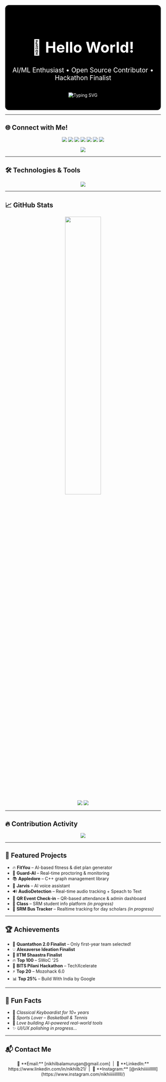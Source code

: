 <div align="center" style="background-color:#000; color:#fff; padding:40px 20px; border-radius:12px;">

  <h1 style="font-size:3rem;">👋 Hello World!</h1>
  <h2 style="margin-top:10px; font-weight:400;">AI/ML Enthusiast • Open Source Contributor • Hackathon Finalist</h2>
  
  <br/>

  <img src="https://readme-typing-svg.herokuapp.com?font=Fira+Code&size=30&duration=3000&pause=1000&color=FF4F00&center=true&vCenter=true&width=700&lines=Welcome+to+my+GitHub+profile!;" alt="Typing SVG" />
  
</div>

---

## 🌐 Connect with Me!
<p align="center">
  <a href="https://github.com/Nikhil210206" target="_blank"><img src="https://img.shields.io/badge/GitHub-000000?style=for-the-badge&logo=github&logoColor=white" /></a>
  <a href="https://www.linkedin.com/in/nikhilb21/" target="_blank"><img src="https://img.shields.io/badge/LinkedIn-0A66C2?style=for-the-badge&logo=linkedin&logoColor=white" /></a>
  <a href="https://bento.me/nikhilb" target="_blank"><img src="https://img.shields.io/badge/Bento.me-000000?style=for-the-badge&logo=bento&logoColor=white" /></a>
  <a href="mailto:nikhilbalamurugan@gmail.com" target="_blank"><img src="https://img.shields.io/badge/Gmail-D14836?style=for-the-badge&logo=gmail&logoColor=white" /></a>
  <a href="https://www.instagram.com/nikhiiiiiillllll/" target="_blank"><img src="https://img.shields.io/badge/Instagram-E4405F?style=for-the-badge&logo=instagram&logoColor=white" /></a>
  <a href="https://discord.com/users/nikhilb_13596" target="_blank"><img src="https://img.shields.io/badge/Discord-5865F2?style=for-the-badge&logo=discord&logoColor=white" /></a>
  <a href="https://devfolio.co/@Nikhil_6938" target="_blank"><img src="https://img.shields.io/badge/Devfolio-0A0A0A?style=for-the-badge&logo=dev.to&logoColor=white" /></a>
</p>

<p align="center">
  <img src="https://komarev.com/ghpvc/?username=Nikhil210206&label=Profile+Views&color=orange&style=for-the-badge"/>
</p>

---

## 🛠️ Technologies & Tools  
<p align="center">
  <img src="https://skillicons.dev/icons?i=python,cpp,java,ts,js,html,css,react,nodejs,flask,tailwind,tensorflow,pytorch,opencv,git,github,vscode,figma,mongodb,postman,linux&theme=dark" />
</p>

---

## 📈 GitHub Stats  
<p align="center">
  <img src="https://github-readme-stats.vercel.app/api?username=Nikhil210206&show_icons=true&theme=radical&hide_title=true" width="48%" />
  <br /><br />
  <img src="https://github-profile-summary-cards.vercel.app/api/cards/repos-per-language?username=Nikhil210206&theme=radical" />
  <img src="https://github-profile-summary-cards.vercel.app/api/cards/most-commit-language?username=Nikhil210206&theme=radical" />
</p>

---

## 🔥 Contribution Activity  
<p align="center">
  <img src="https://github-readme-activity-graph.vercel.app/graph?username=Nikhil210206&bg_color=000000&color=ffffff&line=ff4f00&point=ff9900&area=true&hide_border=true" />
</p>

---

## 🚀 Featured Projects  
- 🔥 **FitYou** – AI-based fitness & diet plan generator  
- 🔐 **Guard-AI** – Real-time proctoring & monitoring  
- 📚 **Appledore** – C++ graph management library  
- 🧠 **Jarvis** – AI voice assistant  
- 🔊 **AudioDetection** – Real-time audio tracking + Speach to Text 
- 📲 **QR Event Check-in** – QR-based attendance & admin dashboard  
- 🏫 **Class** – SRM student info platform *(in progress)*  
- 🚌 **SRM Bus Tracker** – Realtime tracking for day scholars *(in progress)*

---

## 🏆 Achievements  
- 🥇 **Quantathon 2.0 Finalist** – Only first-year team selected!  
- 💡 **Alexaverse Ideation Finalist**  
- 🧠 **IITM Shaastra Finalist**  
- 🔥 **Top 100** – SWoC '25  
- 🚀 **BITS Pilani Hackathon** – TechXcelerate  
- ⚡ **Top 20** – Mozohack 6.0  
- 📊 **Top 25%** – Build With India by Google

---

## 🎹 Fun Facts  
- 🎼 *Classical Keyboardist for 10+ years*  
- 🏀 *Sports Lover – Basketball & Tennis*  
- 💭 *Love building AI-powered real-world tools*  
- ✨ *UI/UX polishing in progress...*

---

## 📬 Contact Me  
<p align="center">
  📩 **Email:** [nikhilbalamurugan@gmail.com] &nbsp;|&nbsp;  
  💼 **LinkedIn:** https://www.linkedin.com/in/nikhilb21/ &nbsp;|&nbsp;  
  📸 **Instagram:** [@nikhiiiiiillllll] (https://www.instagram.com/nikhiiiiiillllll/)
</p>
